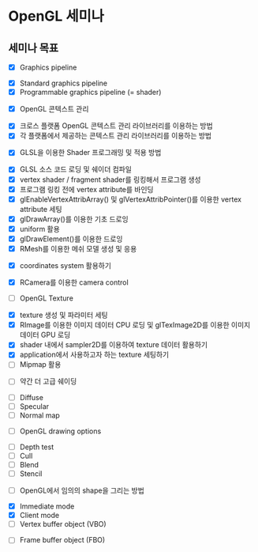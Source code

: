 # OpenGL 세미나

## 세미나 목표
- [x] Graphics pipeline
 * [x] Standard graphics pipeline
 * [x] Programmable graphics pipeline (= shader)
- [x] OpenGL 콘텍스트 관리
 * [x] 크로스 플랫폼 OpenGL 콘텍스트 관리 라이브러리를 이용하는 방법
 * [x] 각 플랫폼에서 제공하는 콘텍스트 관리 라이브러리를 이용하는 방법
- [x] GLSL을 이용한 Shader 프로그래밍 및 적용 방법
 * [x] GLSL 소스 코드 로딩 및 쉐이더 컴파일
 * [x] vertex shader / fragment shader를 링킹해서 프로그램 생성
 * [x] 프로그램 링킹 전에 vertex attribute를 바인딩
 * [x] glEnableVertexAttribArray() 및 glVertexAttribPointer()를 이용한 vertex attribute 세팅
 * [x] glDrawArray()를 이용한 기초 드로잉
 * [x] uniform 활용
 * [x] glDrawElement()를 이용한 드로잉
 * [x] RMesh를 이용한 메쉬 모델 생성 및 응용
- [x] coordinates system 활용하기
 * [x] RCamera를 이용한 camera control
- [ ] OpenGL Texture
 * [x] texture 생성 및 파라미터 세팅
 * [x] RImage를 이용한 이미지 데이터 CPU 로딩 및 glTexImage2D를 이용한 이미지 데이터 GPU 로딩
 * [x] shader 내에서 sampler2D를 이용하여 texture 데이터 활용하기
 * [x] application에서 사용하고자 하는 texture 세팅하기
 * [ ] Mipmap 활용
- [ ] 약간 더 고급 쉐이딩
 * [ ] Diffuse
 * [ ] Specular
 * [ ] Normal map
- [ ] OpenGL drawing options
 * [ ] Depth test
 * [ ] Cull
 * [ ] Blend
 * [ ] Stencil
- [ ] OpenGL에서 임의의 shape을 그리는 방법
 * [x] Immediate mode
 * [x] Client mode
 * [ ] Vertex buffer object (VBO)
- [ ] Frame buffer object (FBO)
